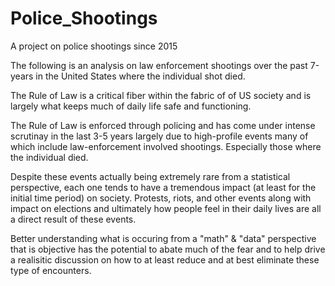 # Police_Shootings
A project on police shootings since 2015

The following is an analysis on law enforcement shootings over the past 7-years in the United States where the individual shot died.

The Rule of Law is a critical fiber within the fabric of of US society and is largely what keeps much of daily life safe and functioning.

The Rule of Law is enforced through policing and has come under intense scrutinay in the last 3-5 years largely due to high-profile events many of which include law-enforcement involved shootings. Especially those where the individual died.

Despite these events actually being extremely rare from a statistical perspective, each one tends to have a tremendous impact (at least for the initial time period) on society. Protests, riots, and other events along with impact on elections and ultimately how people feel in their daily lives are all a direct result of these events.

Better understanding what is occuring from a "math" & "data" perspective that is objective has the potential to abate much of the fear and to help drive a realisitic discussion on how to at least reduce and at best eliminate these type of encounters.

